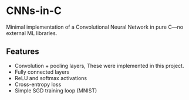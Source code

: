 # CNNs-in-C

Minimal implementation of a Convolutional Neural Network in pure C—no external ML libraries.

## Features
- Convolution + pooling layers, These were implemented in this project.
- Fully connected layers
- ReLU and softmax activations
- Cross-entropy loss
- Simple SGD training loop (MNIST)
